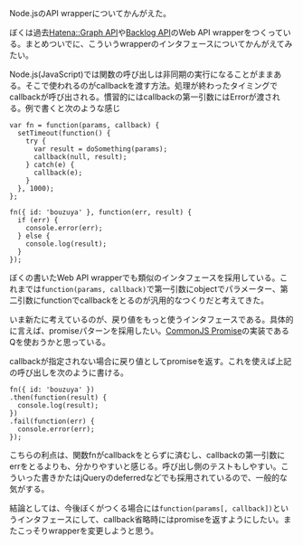 Node.jsのAPI wrapperについてかんがえた。

ぼくは過去[Hatena::Graph API][bouzuya/node-hatena-graph-api]や[Backlog API][bouzuya/node-backlog-api]のWeb API wrapperをつくっている。まとめついでに、こういうwrapperのインタフェースについてかんがえてみたい。

Node.js(JavaScript)では関数の呼び出しは非同期の実行になることがままある。そこで使われるのがcallbackを渡す方法。処理が終わったタイミングでcallbackが呼び出される。慣習的にはcallbackの第一引数にはErrorが渡される。例で書くと次のような感じ

    var fn = function(params, callback) {
      setTimeout(function() {
        try {
          var result = doSomething(params);
          callback(null, result);
        } catch(e) {
          callback(e);
        }
      }, 1000);
    };
    
    fn({ id: 'bouzuya' }, function(err, result) {
      if (err) {
        console.error(err);
      } else {
        console.log(result);
      }
    });

ぼくの書いたWeb API wrapperでも類似のインタフェースを採用している。これまでは`function(params, callback)`で第一引数にobjectでパラメーター、第二引数にfunctionでcallbackをとるのが汎用的なつくりだと考えてきた。

いま新たに考えているのが、戻り値をもっと使うインタフェースである。具体的に言えば、promiseパターンを採用したい。[CommonJS Promise][commonjs-promise]の実装であるQを使おうかと思っている。

callbackが指定されない場合に戻り値としてpromiseを返す。これを使えば上記の呼び出しを次のように書ける。

    fn({ id: 'bouzuya' })
    .then(function(result) {
      console.log(result);
    })
    .fail(function(err) {
      console.error(err);
    });

こちらの利点は、関数fnがcallbackをとらずに済むし、callbackの第一引数にerrをとるよりも、分かりやすいと感じる。呼び出し側のテストもしやすい。こういった書きかたはjQueryのdeferredなどでも採用されているので、一般的な気がする。

結論としては、今後ぼくがつくる場合には`function(params[, callback])`というインタフェースにして、callback省略時にはpromiseを返すようにしたい。またこっそりwrapperを変更しようと思う。

[commonjs-promise]: http://wiki.commonjs.org/wiki/Promises/
[bouzuya/node-backlog-api]: https://github.com/bouzuya/node-backlog-api
[bouzuya/node-hatena-graph-api]: https://github.com/bouzuya/node-hatena-graph-api

